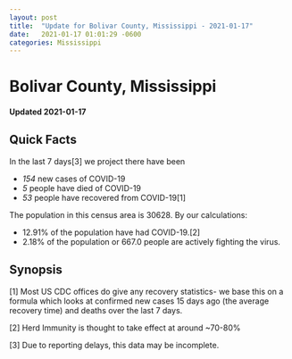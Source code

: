 ```yaml
---
layout: post
title:  "Update for Bolivar County, Mississippi - 2021-01-17"
date:   2021-01-17 01:01:29 -0600
categories: Mississippi
---
```


# Bolivar County, Mississippi
#### Updated 2021-01-17

## Quick Facts

In the last 7 days[3] we project there have been
- *154* new cases of COVID-19
- *5* people have died of COVID-19
- *53* people have recovered from COVID-19[1]

The population in this census area is 30628. By our calculations:
- 12.91% of the population have had COVID-19.[2]
- 2.18% of the population or 667.0 people are actively fighting the virus.

## Synopsis




[1] Most US CDC offices do give any recovery statistics- we base this on a formula which looks at confirmed new cases
15 days ago (the average recovery time) and deaths over the last 7 days.

[2] Herd Immunity is thought to take effect at around ~70-80%

[3] Due to reporting delays, this data may be incomplete.
 
    